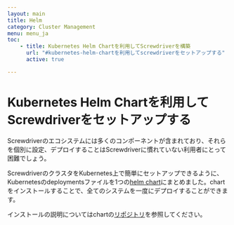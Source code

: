```yaml
---
layout: main
title: Helm
category: Cluster Management
menu: menu_ja
toc:
    - title: Kubernetes Helm Chartを利用してScrewdriverを構築
      url: "#kubernetes-helm-chartを利用してscrewdriverをセットアップする"
      active: true

---
```

# Kubernetes Helm Chartを利用してScrewdriverをセットアップする
Screwdriverのエコシステムには多くのコンポーネントが含まれており、それらを個別に設定、デプロイすることはScrewdriverに慣れていない利用者にとって困難でしょう。

ScrewdriverのクラスタをKubernetes上で簡単にセットアップできるように、Kubernetesのdeploymentsファイルを1つの[helm chart](https://github.com/screwdriver-cd/screwdriver-chart)にまとめました。chartをインストールすることで、全てのシステムを一度にデプロイすることができます。

インストールの説明についてはchartの[リポジトリ](https://github.com/screwdriver-cd/screwdriver-chart)を参照してください。

